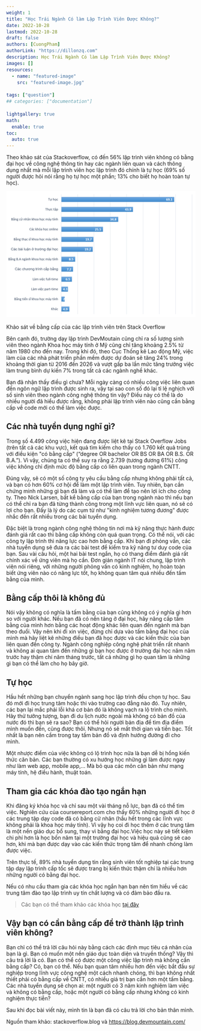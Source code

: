 ```yaml
---
weight: 1
title: "Học Trái Ngành Có làm Lập Trình Viên Được Không?"
date: 2022-10-28
lastmod: 2022-10-28
draft: false
authors: [CuongPham]
authorLink: "https://dillonzq.com"
description: Học Trái Ngành Có làm Lập Trình Viên Được Không?
images: []
resources:
  - name: "featured-image"
    src: "featured-image.jpg"

tags: ["question"]
## categories: ["documentation"]

lightgallery: true
math:
  enable: true
toc:
  auto: true
---
```


Theo khảo sát của Stackoverflow, có đến 56% lập trình viên không có bằng đại học về công nghệ thông tin hay các ngành liên quan và cách thông dụng nhất mà mỗi lập trình viên học lập trình đó chính là tự học (69% số người được hỏi nói rằng họ tự học một phần; 13% cho biết họ hoàn toàn tự học).

![image](Picture1-2.png)

Khảo sát về bằng cấp của các lập trình viên trên Stack Overflow

Bên cạnh đó, trường dạy lập trình DevMoutain cũng chỉ ra số lượng sinh viên theo ngành Khoa học máy tính ở Mỹ cũng chỉ tăng khoảng 2.5% từ năm 1980 cho đến nay. Trong khi đó, theo Cục Thống kê Lao động Mỹ, việc làm của các nhà phát triển phần mềm được dự đoán sẽ tăng 24% trong khoảng thời gian từ 2016 đến 2026 và vượt gấp ba lần mức tăng trưởng việc làm trung bình dự kiến 7% trong tất cả các ngành nghề khác.

Bạn đã nhận thấy điều gì chưa? Mỗi ngày càng có nhiều công việc liên quan đến ngôn ngữ lập trình được sinh ra, vậy tại sao con số đó lại tỉ lệ nghịch với số sinh viên theo ngành công nghệ thông tin vậy? Điều này có thể là do nhiều người đã hiểu được rằng, không phải lập trình viên nào cũng cần bằng cấp về code mới có thể làm việc được.

## Các nhà tuyển dụng nghĩ gì?

Trong số 4.499 công việc hiện đang được liệt kê tại Stack Overflow Jobs (trên tất cả các khu vực), kết quả tìm kiếm cho thấy có 1.760 kết quả trùng với điều kiện "có bằng cấp" (“degree OR bachelor OR BS OR BA OR B.S. OR B.A.”). Vì vậy, chúng ta có thể suy ra rằng 2.739 (tương đương 61%) công việc không chỉ định mức độ bằng cấp có liên quan trong ngành CNTT.

Đúng vậy, sẽ có một số công ty yêu cầu bằng cấp nhưng không phải tất cả, và bạn có hơn 60% cơ hội để làm một lập trình viên. Tuy nhiên, bạn cần chứng minh những gì bạn đã làm và có thể làm để tạo nên lợi ích cho công ty. Theo Nick Larsen, bất kể bằng cấp của bạn trong ngành nào thì nếu bạn có thể chỉ ra bạn đã từng thành công trong một lĩnh vực liên quan, nó sẽ có lợi cho bạn. Đấy là lý do các cụm từ như "kinh nghiệm tương đương" được nhắc đến rất nhiều trong các bài tuyển dụng.

Đặc biệt là trong ngành công nghệ thông tin nơi mà kỹ năng thực hành được đánh giá rất cao thì bằng cấp không còn quá quan trọng. Có thể nói, với các công ty lập trình thì năng lực cao hơn bằng cấp. Khi bạn đi phỏng vấn, các nhà tuyển dụng sẽ đưa ra các bài test để kiểm tra kỹ năng tư duy code của bạn. Sau vài câu hỏi, một hai bài test ngắn, họ có thang điểm đánh giá rất chính xác về ứng viên mà họ cần. Đơn giản ngành IT nói chung, lập trình viên nói riêng, với những người phỏng vấn có kinh nghiệm, họ hoàn toàn biết ứng viên nào có năng lực tốt, họ không quan tâm quá nhiều đến tấm bằng của mình.

## Bằng cấp thôi là không đủ

Nói vậy không có nghĩa là tấm bằng của bạn cũng không có ý nghĩa gì hơn so với người khác. Nếu bạn đã có nền tảng ở đại học, hãy nâng cấp tấm bằng của mình hơn bằng các hoạt động khác liên quan đến ngành mà bạn theo đuổi. Vậy nên khi đi xin việc, đừng chỉ dựa vào tấm bằng đại học của mình mà hãy liệt kê những điều bạn đã học được và các kiến thức của bạn liên quan đến công ty. Ngành công nghiệp công nghệ phát triển rất nhanh và không ai quan tâm đến những gì bạn học được ở trường đại học năm năm trước hay thậm chí năm tháng trước, tất cả những gì họ quan tâm là những gì bạn có thể làm cho họ bây giờ.

## Tự học

Hầu hết những bạn chuyển ngành sang học lập trình đều chọn tự học. Sau đó mới đi học trung tâm hoặc thi vào trường cao đẳng nào đó. Tuy nhiên, các bạn lại mắc phải lỗi khá cơ bản đó là không vạch ra lộ trình cho mình. Hãy thử tưởng tượng, bạn đi du lịch nước ngoài mà không có bản đồ của nước đó thì bạn sẽ ra sao? Bạn có thể hỏi người bản địa để tìm địa điểm mình muốn đến, cũng được thôi. Nhưng nó sẽ mất thời gian và tiền bạc. Tốt nhất là bạn nên cầm trong tay tấm bản đồ và định hướng đường đi cho mình.

Một nhược điểm của việc không có lộ trình học nữa là bạn dễ bị hổng kiến thức căn bản. Các bạn thường có xu hướng học những gì làm được ngay như làm web app, mobile app,… Mà bỏ qua các môn căn bản như mạng máy tính, hệ điều hành, thuật toán.

## Tham gia các khóa đào tạo ngắn hạn

Khi đăng ký khóa học và chỉ sau một vài tháng nỗ lực, bạn đã có thể tìm việc. Nghiên cứu của coursereport.com cho thấy 60% những người đi học ở các trung tập dạy code đã có bằng cử nhân (hầu hết trong các lĩnh vực không phải là khoa học máy tính). Vì vậy họ coi đi học thêm ở các trung tâm là một nền giáo dục bổ sung, thay vì bằng đại học.Việc học này sẽ tiết kiệm chi phí hơn là học bốn năm tại một trường đại học và hiệu quả cũng sẽ cao hơn, khi mà bạn được dạy vào các kiến thức trọng tâm để nhanh chóng làm được việc.

Trên thực tế, 89% nhà tuyển dụng tin rằng sinh viên tốt nghiệp tại các trung tập dạy lập trình cấp tốc sẽ được trang bị kiến thức thậm chí là nhiều hơn những người có bằng đại học.

Nếu có nhu cầu tham gia các khóa học ngắn hạn bạn nên tìm hiều về các trung tâm đào tạo lập trình uy tín chất lượng và có đảm bảo đầu ra.

> Các bạn có thể tham khảo các khóa học [tại đây](https://techmaster.vn/)

## Vậy bạn có cần bằng cấp để trở thành lập trình viên không?

Bạn chỉ có thể trả lời câu hỏi này bằng cách các định mục tiêu cá nhân của bạn là gì. Bạn có muốn một nền giáo dục toàn diện và truyền thống? Vậy thì câu trả lời là có. Bạn có thể có được một công việc lập trình mà không cần bằng cấp? Có, bạn có thể. Nếu bạn quan tâm nhiều hơn đến việc bắt đầu sự nghiệp trong lĩnh vực công nghệ một cách nhanh chóng, thì bạn không nhất thiết phải có bằng cấp về CNTT, có nhiều giá trị bạn cần hơn một tấm bằng. Các nhà tuyển dụng sẽ chọn ai: một người có 3 năm kinh nghiệm làm việc và không có bằng cấp, hoặc một người có bằng cấp nhưng không có kinh nghiệm thực tiễn?

Sau khi đọc bài viết này, mình tin là bạn đã có câu trả lời cho bản thân mình.

Nguồn tham khảo: stackoverflow.blog và https://blog.devmountain.com/
